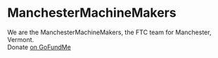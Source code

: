 # ManchesterMachineMakers
We are the ManchesterMachineMakers, the FTC team for Manchester, Vermont. \
Donate [on GoFundMe](//gf.me/u/wizfk4)

